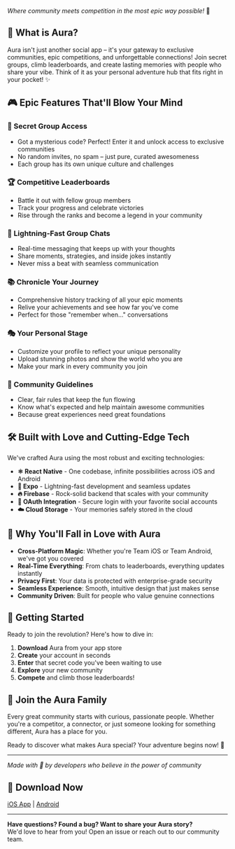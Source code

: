 *Where community meets competition in the most epic way possible!* 🚀

## 🎯 What is Aura?

Aura isn't just another social app – it's your gateway to exclusive communities, epic competitions, and unforgettable connections! Join secret groups, climb leaderboards, and create lasting memories with people who share your vibe. Think of it as your personal adventure hub that fits right in your pocket! ✨

## 🎮 Epic Features That'll Blow Your Mind

### 🔐 Secret Group Access
- Got a mysterious code? Perfect! Enter it and unlock access to exclusive communities
- No random invites, no spam – just pure, curated awesomeness
- Each group has its own unique culture and challenges

### 🏆 Competitive Leaderboards  
- Battle it out with fellow group members
- Track your progress and celebrate victories
- Rise through the ranks and become a legend in your community

### 💬 Lightning-Fast Group Chats
- Real-time messaging that keeps up with your thoughts
- Share moments, strategies, and inside jokes instantly
- Never miss a beat with seamless communication

### 📚 Chronicle Your Journey
- Comprehensive history tracking of all your epic moments
- Relive your achievements and see how far you've come
- Perfect for those "remember when..." conversations

### 🎭 Your Personal Stage
- Customize your profile to reflect your unique personality
- Upload stunning photos and show the world who you are
- Make your mark in every community you join

### 📖 Community Guidelines
- Clear, fair rules that keep the fun flowing
- Know what's expected and help maintain awesome communities
- Because great experiences need great foundations

## 🛠️ Built with Love and Cutting-Edge Tech

We've crafted Aura using the most robust and exciting technologies:

- **⚛️ React Native** - One codebase, infinite possibilities across iOS and Android
- **🚀 Expo** - Lightning-fast development and seamless updates
- **🔥 Firebase** - Rock-solid backend that scales with your community
- **🔐 OAuth Integration** - Secure login with your favorite social accounts
- **☁️ Cloud Storage** - Your memories safely stored in the cloud

## 🌈 Why You'll Fall in Love with Aura

- **Cross-Platform Magic**: Whether you're Team iOS or Team Android, we've got you covered
- **Real-Time Everything**: From chats to leaderboards, everything updates instantly
- **Privacy First**: Your data is protected with enterprise-grade security
- **Seamless Experience**: Smooth, intuitive design that just makes sense
- **Community Driven**: Built for people who value genuine connections

## 🚀 Getting Started

Ready to join the revolution? Here's how to dive in:

1. **Download** Aura from your app store
2. **Create** your account in seconds
3. **Enter** that secret code you've been waiting to use
4. **Explore** your new community
5. **Compete** and climb those leaderboards!

## 🌟 Join the Aura Family

Every great community starts with curious, passionate people. Whether you're a competitor, a connector, or just someone looking for something different, Aura has a place for you.

Ready to discover what makes Aura special? Your adventure begins now! 🎉

---

*Made with 💜 by developers who believe in the power of community*

## 📱 Download Now
[iOS App](soon) | [Android](soon)

---

**Have questions? Found a bug? Want to share your Aura story?**  
We'd love to hear from you! Open an issue or reach out to our community team.
